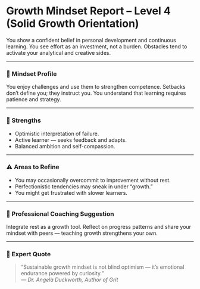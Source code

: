 # Growth Mindset Report – Level 4 (Solid Growth Orientation)

You show a confident belief in personal development and continuous learning. You see effort as an investment, not a burden. Obstacles tend to activate your analytical and creative sides.

---

### 🧠 Mindset Profile
You enjoy challenges and use them to strengthen competence. Setbacks don’t define you; they instruct you. You understand that learning requires patience and strategy.

---

### 🌿 Strengths
- Optimistic interpretation of failure.  
- Active learner — seeks feedback and adapts.  
- Balanced ambition and self-compassion.

---

### ⚠️ Areas to Refine
- You may occasionally overcommit to improvement without rest.  
- Perfectionistic tendencies may sneak in under “growth.”  
- You might get frustrated with slower learners.

---

### 🌱 Professional Coaching Suggestion
Integrate rest as a growth tool. Reflect on progress patterns and share your mindset with peers — teaching growth strengthens your own.

---

### 💬 Expert Quote
> “Sustainable growth mindset is not blind optimism — it’s emotional endurance powered by curiosity.”  
> — *Dr. Angela Duckworth, Author of Grit*
